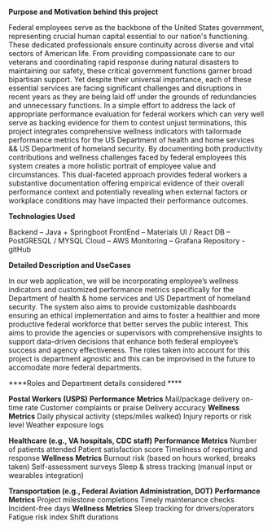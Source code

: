 

**Purpose and Motivation behind this project**

Federal employees serve as the backbone of the United States government, representing crucial human capital essential to our nation's functioning. These dedicated professionals ensure continuity across diverse and vital sectors of American life. From providing compassionate care to our veterans and coordinating rapid response during natural disasters to maintaining our safety, these critical government functions garner broad bipartisan support. Yet despite their universal importance, each of these essential services are facing significant challenges and disruptions in recent years as they are being laid off under the grounds of redundancies and unnecessary functions.
In a simple effort to address the lack of appropriate performance evaluation for federal workers which can very well serve as backing evidence for them to contest unjust terminations, this project integrates comprehensive wellness indicators with tailormade performance metrics for the US Department of health and home services && US Department of homeland security. By documenting both productivity contributions and wellness challenges faced by federal employees this system creates a more holistic portrait of employee value and circumstances. This dual-faceted approach provides federal workers a substantive documentation offering empirical evidence of their overall performance context and potentially revealing when external factors or workplace conditions may have impacted their performance outcomes.

**Technologies Used**

Backend – Java + Springboot
FrontEnd – Materials UI / React 
DB – PostGRESQL / MYSQL
Cloud – AWS
Monitoring – Grafana
Repository - gitHub

**Detailed Description and UseCases**

In our web application, we will be incorporating employee’s wellness indicators and customized performance metrics specifically for the Department of health & home services and US Department of homeland security.  The system also aims to provide customizable dashboards ensuring an ethical implementation and aims to foster a healthier and more productive federal workforce that better serves the public interest. This aims to provide the agencies or supervisors with comprehensive insights to support data-driven decisions that enhance both federal employee’s success and agency effectiveness.  The roles taken into account for this project is department agnostic and this can be improvised in the future to accomodate more federal departments.

****Roles and Department details considered ****

**Postal Workers (USPS)**
 **Performance Metrics**
Mail/package delivery on-time rate
Customer complaints or praise
Delivery accuracy
 **Wellness Metrics**
Daily physical activity (steps/miles walked)
Injury reports or risk level
Weather exposure logs


**Healthcare (e.g., VA hospitals, CDC staff)**
 **Performance Metrics**
Number of patients attended
Patient satisfaction score
Timeliness of reporting and response
 **Wellness Metrics**
Burnout risk (based on hours worked, breaks taken)
Self-assessment surveys
Sleep & stress tracking (manual input or wearables integration)

**Transportation (e.g., Federal Aviation Administration, DOT)**
 **Performance Metrics**
Project milestone completions
Timely maintenance checks
Incident-free days
 **Wellness Metrics**
Sleep tracking for drivers/operators
Fatigue risk index
Shift durations


